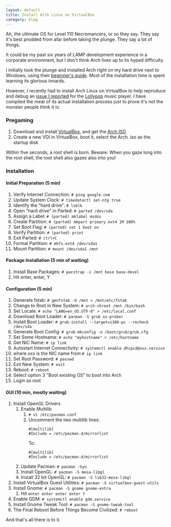 ```yaml
---
layout: default
title: Install Arch Linux on VirtualBox
category: blog
---
```


Ah, the ultimate OS for Level 110 Necromancers, or so they say. They say it's best prodded from afar before taking the plunge. They say a lot of things.

It could be my past six years of LAMP development experience in a corporate environment, but I don't think Arch lives up to its hyped difficulty.

I initially took the plunge and installed Arch right on my hard drive next to Windows, using their [beginner's guide](https://wiki.archlinux.org/index.php/beginners'_guide). Most of the installation time is spent learning its glorious innards.

However, I recently had to install Arch Linux on VirtualBox to help reproduce and debug an [issue I reported](https://github.com/gnumdk/lollypop/issues/409) for the [Lollypop](https://github.com/gnumdk/lollypop) music player. I have compiled the meat of its actual installation process just to prove it's not the monster people think it is:

### Pregaming

1. Download and install [VirtualBox](https://www.virtualbox.org/wiki/Downloads), and get the [Arch ISO](https://www.archlinux.org/download/)
2. Create a new VDI in VirtualBox, boot it, select the Arch .iso as the startup disk

Within five seconds, a root shell is born. Beware: When you gaze long into the root shell, the root shell also gazes also into you!

### Installation

#### Initial Preparation (5 min)

1. Verify Internet Connection: ```# ping google.com ```
2. Update System Clock: ```# timedatectl set-ntp true```
3. Identify the "hard drive": ```# lsblk```
4. Open "hard drive" in Parted: ```# parted /dev/sda```
5. Assign a Label: ```# (parted) mklabel msdos```
6. Create Partition: ```# (parted) mkpart primary ext4 1M 100%```
7. Set Boot Flag: ```# (parted) set 1 boot on```
8. Verify Partition: ```# (parted) print```
9. Exit Parted: ```# ctrl+C```
10. Format Partition: ```# mkfs.ext4 /dev/sda1```
11. Mount Partition: ```# mount /dev/sda1 /mnt```

#### Package Installation (5 min of waiting)

1. Install Base Packages: ```# pacstrap -i /mnt base base-devel```
  1. Hit enter, enter, Y

#### Configuration (5 min)

1. Generate fstab: ```# genfstab -U /mnt > /mnt/etc/fstab```
2. Change to Root in New System: ```# arch-chroot /mnt /bin/bash```
3. Set Locale: ```# echo "LANG=en_US.UTF-8" > /etc/local.conf```
4. Download Boot Loader: ```# pacman -S grub os-prober```
5. Install Boot Loader: ```# grub-install --target=i386-pc --recheck /dev/sda```
6. Generate Boot Config: ```# grub-mkconfig -o /boot/grub/grub.cfg```
7. Set Some Hostname: ```# echo "myhostname" > /etc/hostname```
8. Get NIC Name: ```# ip link```
9. Autostart Internet Connectivity: ```# systemctl enable dhcpcd@xxx.service```
 1. where *xxx* is the NIC name from ```# ip link```
10. Set Root Password: ```# passwd```
11. Exit New System: ```# exit```
12. Reboot: ```# reboot```
 1. Select option 3 "Boot existing OS" to boot into Arch
 2. Login as root

#### GUI (10 min, mostly waiting)
<ol>
    <li>Install OpenGL Drivers
        <ol>
            <li>Enable Multilib
                <ol>
                    <li><code># vi /etc/pacman.conf</code></li>
                    <li>Uncomment the two multilib lines:
                        <div class="highlight">
                            <pre><code class="language-sh" data-lang="sh"><span class="c">#[multilib]</span><br/><span class="c">#Include = /etc/pacman.d/mirrorlist</span></code></pre>
                        </div>
                        <p>To:</p>
                        <div class="highlight">
                            <pre><code class="language-sh" data-lang="sh"><span class="c">#[multilib]</span><br/><span class="c">#Include = /etc/pacman.d/mirrorlist</span></code></pre>
                        </div>
                    </li>
                </ol>
            <li>Update Pacman: <code># pacman -Syu</code></li>
            <li>Install OpenGL: <code># pacman -S mesa-libgl</code></li>
            <li>Install 32 bit OpenGL: <code># pacman -S lib32-mesa-libgl</code></li>
        </ol>
    </li>
    <li>Install VirtualBox Guest Utilities: <code># pacman -S virtualbox-guest-utils</code></li>
    <li>Install Gnome: <code># pacman -S gnome gnome-extra</code>
        <ol>
            <li>Hit <code>enter enter enter enter Y</code></li>
        </ol>
    </li>
    <li>Enable GDM: <code># systemctl enable gdm.service</code></li>
    <li>Install Gnome Tweak Tool: <code># pacman -S gnome-tweak-tool</code></li>
    <li>The Final Reboot Before Things Become Civilized: <code># reboot</code></li>
</ol>

And that's all there is to it.
